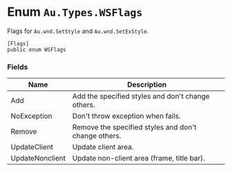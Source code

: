 # Enum `Au.Types.WSFlags`

Flags for `Au.wnd.SetStyle` and `Au.wnd.SetExStyle`.

```
[Flags]
public enum WSFlags
```

### Fields

| Name | Description |
| --- | --- |
| Add | Add the specified styles and don't change others. |
| NoException | Don't throw exception when fails. |
| Remove | Remove the specified styles and don't change others. |
| UpdateClient | Update client area. |
| UpdateNonclient | Update non-client area (frame, title bar). |
